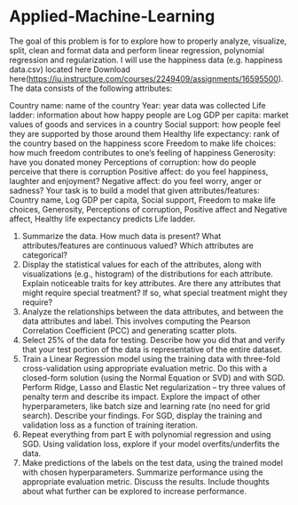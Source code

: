 # Applied-Machine-Learning

The goal of this problem is for to explore how to properly analyze, visualize, split, clean and format data and perform linear regression, polynomial regression and regularization. I will use the happiness data (e.g. happiness data.csv) located here Download here(https://iu.instructure.com/courses/2249409/assignments/16595500). The data consists of the following attributes:

Country name: name of the country
Year: year data was collected
Life ladder: information about how happy people are
Log GDP per capita: market values of goods and services in a country
Social support: how people feel they are supported by those around them
Healthy life expectancy: rank of the country based on the happiness score
Freedom to make life choices: how much freedom contributes to one’s feeling of happiness
Generosity: have you donated money
Perceptions of corruption: how do people perceive that there is corruption
Positive affect: do you feel happiness, laughter and enjoyment?
Negative affect: do you feel worry, anger or sadness?
Your task is to build a model that given attributes/features: Country name, Log GDP per capita, Social support, Freedom to make life choices, Generosity, Perceptions of corruption, Positive affect and Negative affect, Healthy life expectancy predicts Life ladder.

1. Summarize the data. How much data is present? What attributes/features are continuous valued? Which attributes are categorical? 
2. Display the statistical values for each of the attributes, along with visualizations (e.g., histogram) of the distributions for each attribute. Explain noticeable traits for key attributes. Are there any attributes that might require special treatment? If so, what special treatment might they require? 
3. Analyze the relationships between the data attributes, and between the data attributes and label. This involves computing the Pearson Correlation Coefficient (PCC) and generating scatter plots.
4. Select 25% of the data for testing. Describe how you did that and verify that your test portion of the data is representative of the entire dataset. 
5. Train a Linear Regression model using the training data with three-fold cross-validation using appropriate evaluation metric. Do this with a closed-form solution (using the Normal Equation or SVD) and with SGD. Perform Ridge, Lasso and Elastic Net regularization – try three values of penalty term and describe its impact. Explore the impact of other hyperparameters, like batch size and learning rate (no need for grid search). Describe your findings. For SGD, display the training and validation loss as a function of training iteration.
6. Repeat everything from part E with polynomial regression and using SGD. Using validation loss, explore if your model overfits/underfits the data. 
7. Make predictions of the labels on the test data, using the trained model with chosen hyperparameters. Summarize performance using the appropriate evaluation metric. Discuss the results. Include thoughts about what further can be explored to increase performance. 
